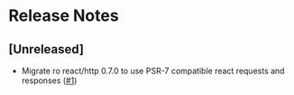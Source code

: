 # Release Notes

## [Unreleased]

- Migrate ro react/http 0.7.0 to use PSR-7 compatible react requests and responses ([#1](https://github.com/shakahl/laravel-reactphp/issues/1))
